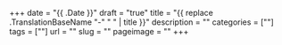 +++
date = "{{ .Date }}" 
draft = "true"
title = "{{ replace .TranslationBaseName "-" " " | title }}" 
description = "" 
categories = [""]
tags = [""]
url = ""
slug = ""
pageimage = ""
+++
